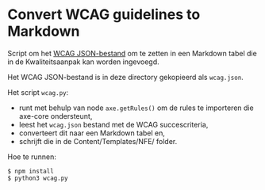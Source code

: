 # Convert WCAG guidelines to Markdown

Script om het [WCAG JSON-bestand](https://github.com/w3c/wai-wcag-quickref/blob/gh-pages/_data/wcag22.json) om te zetten in een Markdown tabel die in de Kwaliteitsaanpak kan worden ingevoegd.

Het WCAG JSON-bestand is in deze directory gekopieerd als `wcag.json`.

Het script `wcag.py`:
- runt met behulp van node `axe.getRules()` om de rules te importeren die axe-core ondersteunt,
- leest het `wcag.json` bestand met de WCAG succescriteria,
- converteert dit naar een Markdown tabel en,
- schrijft die in de Content/Templates/NFE/ folder.

Hoe te runnen:

```console
$ npm install
$ python3 wcag.py
```
